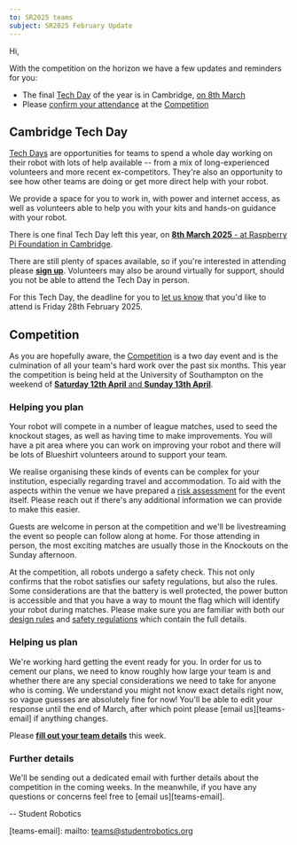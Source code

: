 ```yaml
---
to: SR2025 teams
subject: SR2025 February Update
---
```


Hi,

With the competition on the horizon we have a few updates and reminders for you:

* The final [Tech Day][tech-days] of the year is in Cambridge, [on 8th March][cambridge-tech-day-march]
* Please [confirm your attendance][competition-rsvp] at the [Competition][programme-competition]

## Cambridge Tech Day

[Tech Days][tech-days] are opportunities for teams to spend a whole day working on their robot with lots of help available -- from a mix of long-experienced volunteers and more recent ex-competitors. They're also an opportunity to see how other teams are doing or get more direct help with your robot.

We provide a space for you to work in, with power and internet access, as well as volunteers able to help you with your kits and hands-on guidance with your robot.

There is one final Tech Day left this year, on [**8th March 2025** - at Raspberry Pi Foundation in Cambridge][cambridge-tech-day-march].

There are still plenty of spaces available, so if you're interested in attending please **[sign up][tech-day-signup]**.
Volunteers may also be around virtually for support, should you not be able to attend the Tech Day in person.

For this Tech Day, the deadline for you to [let us know][tech-day-signup] that you'd like to attend is Friday 28th February 2025.

## Competition

As you are hopefully aware, the [Competition][programme-competition] is a two day event and is the culmination of all your team's hard work over the past six months.
This year the competition is being held at the University of Southampton on the weekend of [**Saturday 12th April** and **Sunday 13th April**][competition-event].

### Helping you plan

Your robot will compete in a number of league matches, used to seed the knockout stages, as well as having time to make improvements.
You will have a pit area where you can work on improving your robot and there will be lots of Blueshirt volunteers around to support your team.

We realise organising these kinds of events can be complex for your institution, especially regarding travel and accommodation.
To aid with the aspects within the venue we have prepared a [risk assessment][competition-risk-assessment] for the event itself.
Please reach out if there's any additional information we can provide to make this easier.

Guests are welcome in person at the competition and we'll be livestreaming the event so people can follow along at home.
For those attending in person, the most exciting matches are usually those in the Knockouts on the Sunday afternoon.

At the competition, all robots undergo a safety check.
This not only confirms that the robot satisfies our safety regulations, but also the rules.
Some considerations are that the battery is well protected, the power button is accessible and that you have a way to mount the flag which will identify your robot during matches.
Please make sure you are familiar with both our [design rules][design-rules] and [safety regulations][safety-regulations] which contain the full details.

### Helping us plan

We're working hard getting the event ready for you.
In order for us to cement our plans, we need to know roughly how large your team is and whether there are any special considerations we need to take for anyone who is coming.
We understand you might not know exact details right now, so vague guesses are absolutely fine for now!
You'll be able to edit your response until the end of March, after which point please [email us][teams-email] if anything changes.

Please **[fill out your team details][competition-rsvp]** this week.

### Further details

We'll be sending out a dedicated email with further details about the competition in the coming weeks.
In the meanwhile, if you have any questions or concerns feel free to [email us][teams-email].

-- Student Robotics


[cambridge-tech-day-march]: https://studentrobotics.org/events/sr2025/cambridge-tech-day-march
[tech-days]: https://studentrobotics.org/docs/robots_101/tech_days
[tech-day-signup]: https://forms.gle/SpZnqpUAaRbxwy2C9
[programme-competition]: https://studentrobotics.org/docs/robots_101/programme_structure#competition
[competition-rsvp]: https://forms.gle/TTWgDCKS2hWcEUSE8
[competition-event]: https://studentrobotics.org/events/sr2025/competition/
[competition-risk-assessment]: https://studentrobotics.org/resources/sr2025/risk-assessments/SR2025-Competition-Risk-Assessment.pdf
[safety-regulations]: https://studentrobotics.org/docs/resources/2025/rulebook.html#safety-regulations
[design-rules]: https://studentrobotics.org/docs/resources/2025/rulebook.html#design-rules
[teams-email]: mailto: teams@studentrobotics.org
